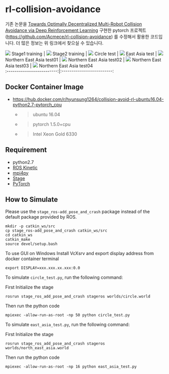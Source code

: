 # rl-collision-avoidance

기존 논문을 [Towards Optimally Decentralized Multi-Robot Collision Avoidance via Deep Reinforcement Learning](https://arxiv.org/abs/1709.10082) 구현한 pytorch 프로젝트 (https://github.com/Acmece/rl-collision-avoidance) 를 수정해서 활용한 코드입니다. 더 많은 정보는 위 링크에서 찾으실 수 있습니다.

![](./doc/Stage1_learning.gif) Stage1 training |  ![](./doc/Stage2_learning.gif) Stage2 training | ![](./doc/circle_test.gif) Circle test | ![](./doc/East_asia_5_env.gif) East Asia test | ![](./doc/northern_east_asia_01.gif) Northern East Asia test01 | ![](./doc/northern_east_asia_02.gif) Northern East Asia test02 | ![](./doc/northern_east_asia_03.gif) Northern East Asia test03 | ![](./doc/northern_east_asia_04.gif) Northern East Asia test04   
:-------------------------:|:-------------------------:

## Docker Container Image

- https://hub.docker.com/r/hyunsung1264/collision-avoid-rl-ubuntu16.04-python2.7-pytorch_cpu
	- > ubuntu 16.04
	- > pytorch 1.5.0+cpu
	- > Intel Xeon Gold 6330


## Requirement

- python2.7
- [ROS Kinetic](http://wiki.ros.org/kinetic)
- [mpi4py](https://mpi4py.readthedocs.io/en/stable/)
- [Stage](http://rtv.github.io/Stage/)
- [PyTorch](http://pytorch.org/)


## How to Simulate


Please use the `stage_ros-add_pose_and_crash` package instead of the default package provided by ROS.
```
mkdir -p catkin_ws/src
cp stage_ros-add_pose_and_crash catkin_ws/src
cd catkin_ws
catkin_make
source devel/setup.bash
```
To use GUI on Windows
Install VcXsrv
and export display address from docker container terminal
```
export DISPLAY=xxx.xxx.xx.xxx:0.0
```

To simulate `circle_test.py`, run the following command:

First Initialize the stage
```
rosrun stage_ros_add_pose_and_crash stageros worlds/circle.world
```
Then run the python code
```
mpiexec -allow-run-as-root -np 50 python circle_test.py
```
To simulate `east_asia_test.py`, run the following command:

First Initialize the stage
```
rosrun stage_ros_add_pose_and_crash stageros worlds/north_east_asia.world
```
Then run the python code
```
mpiexec -allow-run-as-root -np 16 python east_asia_test.py
```

